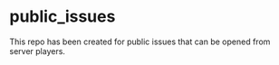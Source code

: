 # public_issues
This repo has been created for public issues that can be opened from server players.
